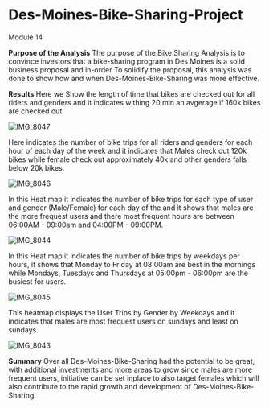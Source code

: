# Des-Moines-Bike-Sharing-Project
Module 14

 **Purpose of the Analysis**
  The purpose of the Bike Sharing Analysis is to convince investors that a bike-sharing program in Des Moines is a solid business proposal and in-order To solidify the proposal, this analysis was done to show how and when Des-Moines-Bike-Sharing was more effective.

**Results**
  Here we Show the length of time that bikes are checked out for all riders and genders and it indicates withing 20 min 
an avgerage if 160k bikes are checked out 


![IMG_8047](https://user-images.githubusercontent.com/100738128/172429095-f7dee599-39a4-4c38-8191-dfff8b8d323f.jpg)


Here indicates the number of bike trips for all riders and genders for each hour of each day of the week and 
it indicates that Males check out 120k bikes while female check out approximately 40k and other genders falls below 20k bikes.


![IMG_8046](https://user-images.githubusercontent.com/100738128/172429113-9789ce06-47c8-4a55-b667-1c24f30008f2.jpg)


In this Heat map it indicates the number of bike trips for each type of user and gender (Male/Female) for each day of the
and it shows that males are the more frequest users and there most frequent hours are between 06:00AM - 09:00am and 04:00PM - 09:00PM.


![IMG_8044](https://user-images.githubusercontent.com/100738128/172429991-a591d94b-6a88-4b21-9885-5f6b815b626d.jpg)

In this Heat map it indicates the number of bike trips by weekdays per hours, it shows that Monday to Friday at 08:00am are best in the mornings while 
Mondays, Tuesdays and Thursdays at 05:00pm - 06:00pm are the busiest for users.


![IMG_8045](https://user-images.githubusercontent.com/100738128/172430006-7238dabe-ed87-4dff-ba71-e4feb0d39381.jpg)


This heatmap displays the User Trips by Gender by Weekdays and it indicates that males are most frequest users on sundays and least on sundays.


![IMG_8043](https://user-images.githubusercontent.com/100738128/172429021-0351747b-8cc7-4ff2-a27f-99b45b548082.jpg)



**Summary**
  Over all Des-Moines-Bike-Sharing had the potential to be great, with additional investments and more areas to grow since males are more frequent users, initiative can be set inplace to also target females which will also contribute to the rapid growth and development of Des-Moines-Bike-Sharing.
